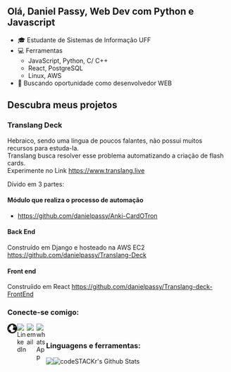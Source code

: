 ## Olá, Daniel Passy, Web Dev com Python e Javascript


- 🎓 Estudante de Sistemas de Informação UFF
- 💻 Ferramentas
    - JavaScript, Python, C/ C++
    - React, PostgreSQL
    - Linux, AWS
- 🥅 Buscando oportunidade como desenvolvedor WEB

## Descubra meus projetos

### Translang Deck
Hebraico, sendo uma língua de poucos falantes, não possui muitos recursos para estuda-la. <br>
Translang busca resolver esse problema automatizando a criação de flash cards.<br>
Experimente no Link https://www.translang.live

Dívido em 3 partes:
#### Módulo que realiza o processo de automação
- https://github.com/danielpassy/Anki-CardOTron
#### Back End 
Construído em Django e hosteado na AWS EC2
https://github.com/danielpassy/Translang-Deck
#### Front end 
Construíido em React
https://github.com/danielpassy/Translang-deck-FrontEnd



### Conecte-se comigo:

[<img align="left" alt="Website pessoal" width="22px" src="https://raw.githubusercontent.com/iconic/open-iconic/master/svg/globe.svg" />][website]
[<img align="left" alt="LinkedIn" width="22px" src="https://cdn.jsdelivr.net/npm/simple-icons@v3/icons/linkedin.svg" />][linkedin]
[<img align="left" alt="email" width="22px" src="https://cdn.jsdelivr.net/npm/simple-icons@3.13.0/icons/gmail.svg" />][email]
[<img align="left" alt="whatsApp" width="22px" src="https://cdn.jsdelivr.net/npm/simple-icons@3.13.0/icons/whatsapp.svg" />][whatsApp]




[website]: https://www.danielpassy.com/
[linkedin]: https://www.linkedin.com/in/daniel-mattos-passy-671b8a69/
[email]: mailto:daniel.passy@gmail.com
[whatsApp]: https://wa.me/5521997570933/

<br />

### Linguagens e ferramentas:
<img align="left" src="https://github-readme-stats.vercel.app/api/top-langs/?username=danielpassy&show_icons=true&layout=compact" />
<img align="left" alt="codeSTACKr's Github Stats" src="https://github-readme-stats.codestackr.vercel.app/api?username=danielpassy&show_icons=true&hide_border=true&count_private=true&theme=tokyonight&hide=issues,contribs" />
